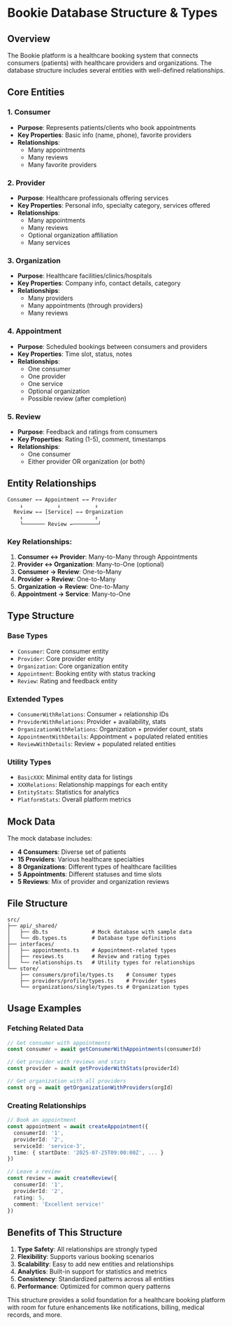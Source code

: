 # Bookie Database Structure & Types

## Overview

The Bookie platform is a healthcare booking system that connects consumers (patients) with healthcare providers and organizations. The database structure includes several entities with well-defined relationships.

## Core Entities

### 1. Consumer

- **Purpose**: Represents patients/clients who book appointments
- **Key Properties**: Basic info (name, phone), favorite providers
- **Relationships**:
  - Many appointments
  - Many reviews
  - Many favorite providers

### 2. Provider

- **Purpose**: Healthcare professionals offering services
- **Key Properties**: Personal info, specialty category, services offered
- **Relationships**:
  - Many appointments
  - Many reviews
  - Optional organization affiliation
  - Many services

### 3. Organization

- **Purpose**: Healthcare facilities/clinics/hospitals
- **Key Properties**: Company info, contact details, category
- **Relationships**:
  - Many providers
  - Many appointments (through providers)
  - Many reviews

### 4. Appointment

- **Purpose**: Scheduled bookings between consumers and providers
- **Key Properties**: Time slot, status, notes
- **Relationships**:
  - One consumer
  - One provider
  - One service
  - Optional organization
  - Possible review (after completion)

### 5. Review

- **Purpose**: Feedback and ratings from consumers
- **Key Properties**: Rating (1-5), comment, timestamps
- **Relationships**:
  - One consumer
  - Either provider OR organization (or both)

## Entity Relationships

```
Consumer ←→ Appointment ←→ Provider
    ↓           ↓           ↓
  Review ←→ [Service] ←→ Organization
    ↑                       ↑
    └─────── Review ←────────┘
```

### Key Relationships:

1. **Consumer ↔ Provider**: Many-to-Many through Appointments
2. **Provider ↔ Organization**: Many-to-One (optional)
3. **Consumer → Review**: One-to-Many
4. **Provider → Review**: One-to-Many
5. **Organization → Review**: One-to-Many
6. **Appointment → Service**: Many-to-One

## Type Structure

### Base Types

- `Consumer`: Core consumer entity
- `Provider`: Core provider entity
- `Organization`: Core organization entity
- `Appointment`: Booking entity with status tracking
- `Review`: Rating and feedback entity

### Extended Types

- `ConsumerWithRelations`: Consumer + relationship IDs
- `ProviderWithRelations`: Provider + availability, stats
- `OrganizationWithRelations`: Organization + provider count, stats
- `AppointmentWithDetails`: Appointment + populated related entities
- `ReviewWithDetails`: Review + populated related entities

### Utility Types

- `BasicXXX`: Minimal entity data for listings
- `XXXRelations`: Relationship mappings for each entity
- `EntityStats`: Statistics for analytics
- `PlatformStats`: Overall platform metrics

## Mock Data

The mock database includes:

- **4 Consumers**: Diverse set of patients
- **15 Providers**: Various healthcare specialties
- **8 Organizations**: Different types of healthcare facilities
- **5 Appointments**: Different statuses and time slots
- **5 Reviews**: Mix of provider and organization reviews

## File Structure

```
src/
├── api/_shared/
│   ├── db.ts              # Mock database with sample data
│   └── db.types.ts        # Database type definitions
├── interfaces/
│   ├── appointments.ts    # Appointment-related types
│   ├── reviews.ts         # Review and rating types
│   └── relationships.ts   # Utility types for relationships
└── store/
    ├── consumers/profile/types.ts    # Consumer types
    ├── providers/profile/types.ts    # Provider types
    └── organizations/single/types.ts # Organization types
```

## Usage Examples

### Fetching Related Data

```typescript
// Get consumer with appointments
const consumer = await getConsumerWithAppointments(consumerId)

// Get provider with reviews and stats
const provider = await getProviderWithStats(providerId)

// Get organization with all providers
const org = await getOrganizationWithProviders(orgId)
```

### Creating Relationships

```typescript
// Book an appointment
const appointment = await createAppointment({
  consumerId: '1',
  providerId: '2',
  serviceId: 'service-3',
  time: { startDate: '2025-07-25T09:00:00Z', ... }
})

// Leave a review
const review = await createReview({
  consumerId: '1',
  providerId: '2',
  rating: 5,
  comment: 'Excellent service!'
})
```

## Benefits of This Structure

1. **Type Safety**: All relationships are strongly typed
2. **Flexibility**: Supports various booking scenarios
3. **Scalability**: Easy to add new entities and relationships
4. **Analytics**: Built-in support for statistics and metrics
5. **Consistency**: Standardized patterns across all entities
6. **Performance**: Optimized for common query patterns

This structure provides a solid foundation for a healthcare booking platform with room for future enhancements like notifications, billing, medical records, and more.
